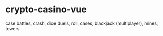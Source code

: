 # crypto-casino-vue
case battles, crash, dice duels, roll, cases, blackjack (multiplayer), mines, towers

